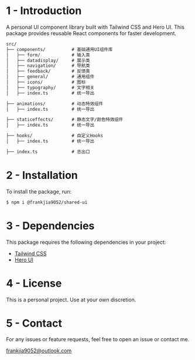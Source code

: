 # 1 - Introduction

A personal UI component library built with Tailwind CSS and Hero UI. This package provides reusable React components for faster development.  

~~~markdown
src/
├── components/          # 基础通用UI组件库
│   ├── form/            # 输入类
│   ├── datadisplay/     # 展示类
│   ├── navigation/      # 导航类
│   ├── feedback/        # 反馈类
│   ├── general/         # 通用组件
│   ├── icons/           # 图标
│   ├── typography/      # 文字相关
│   ├── index.ts         # 统一导出

├── animations/          # 动态特效组件
│   ├── index.ts         # 统一导出

├── staticeffects/       # 静态文字/颜色特效组件
│   ├── index.ts         # 统一导出

├── hooks/               # 自定义Hooks
│   ├── index.ts         # 统一导出

├── index.ts             # 总出口

~~~







# 2 - Installation

To install the package, run: 

~~~bash
$ npm i @frankjia9052/shared-ui
~~~



# 3 - Dependencies

This package requires the following dependencies in your project:

- [Tailwind CSS](https://tailwindcss.com/docs/installation)
- [Hero UI](https://github.com/shadcn/ui)



# 4 - License

This is a personal project. Use at your own discretion.



# 5 - Contact

For any issues or feature requests, feel free to open an issue or contact me.

frankjia9052@outlook.com

